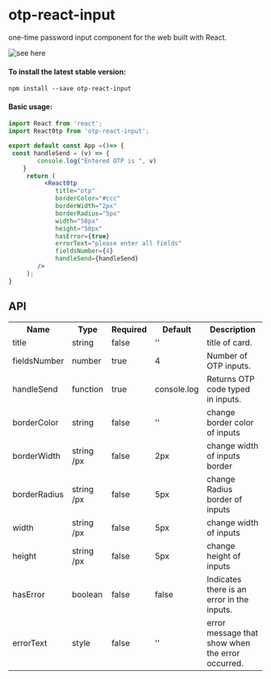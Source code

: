 # otp-react-input

one-time password input component for the web built with React.

![see here](https://i.ibb.co/sJZjbmq/Screenshot-2022-03-31-at-20-36-17-React-App.png)

#### To install the latest stable version:

```
npm install --save otp-react-input
```
#### Basic usage:

```jsx
import React from 'react';
import React0tp from 'otp-react-input';

export default const App =()=> {
 const handleSend = (v) => {
        console.log("Entered OTP is ", v)
    }
     return (
          <React0tp
             title="otp"
             borderColor="#ccc"
             borderWidth="2px"
             borderRadius="5px"
             width="50px"
             height="50px"
             hasError={true}
             errorText="please enter all fields"
             fieldsNumber={4}
             handleSend={handleSend}
        />
     );
}
```
## API

<table>
  <tr>
    <th>Name<br/></th>
    <th>Type</th>
    <th>Required</th>
    <th>Default</th>
    <th>Description</th>
  </tr>
    <tr>
    <td>title</td>
    <td>string</td>
    <td>false</td>
    <td>''</td>
    <td>title of card.</td>
  </tr>
   <tr>
    <td>fieldsNumber</td>
    <td>number</td>
    <td>true</td>
    <td>4</td>
    <td>Number of OTP inputs.</td>
  </tr>
   <tr>
    <td>handleSend</td>
    <td>function</td>
    <td>true</td>
    <td>console.log</td>
    <td>Returns OTP code typed in inputs.</td>
  </tr>
   <tr>
    <td>borderColor</td>
    <td>string</td>
    <td>false</td>
    <td>''</td>
    <td>change border color of inputs</td>
  </tr>
   <tr>
    <td>borderWidth</td>
    <td>string /px</td>
    <td>false</td>
    <td>2px</td>
    <td>change width  of inputs border</td>
  </tr>
   <tr>
    <td>borderRadius</td>
    <td>string /px</td>
    <td>false</td>
    <td>5px</td>
    <td>change Radius border of inputs </td>
  </tr>
  <tr>
    <td>width</td>
    <td>string /px</td>
    <td>false</td>
    <td>5px</td>
    <td>change width of inputs </td>
  </tr>
  <tr>
    <td>height</td>
    <td>string /px</td>
    <td>false</td>
    <td>5px</td>
    <td>change height of inputs </td>
  </tr>
  <tr>
    <td>hasError</td>
    <td>boolean</td>
    <td>false</td>
    <td>false</td>
    <td>Indicates there is an error in the inputs.</td>
  </tr>
   <tr>
    <td>errorText</td>
    <td>style</td>
    <td>false</td>
    <td>''</td>
    <td> error message that show when the error occurred.</td>
  </tr>
  </table>